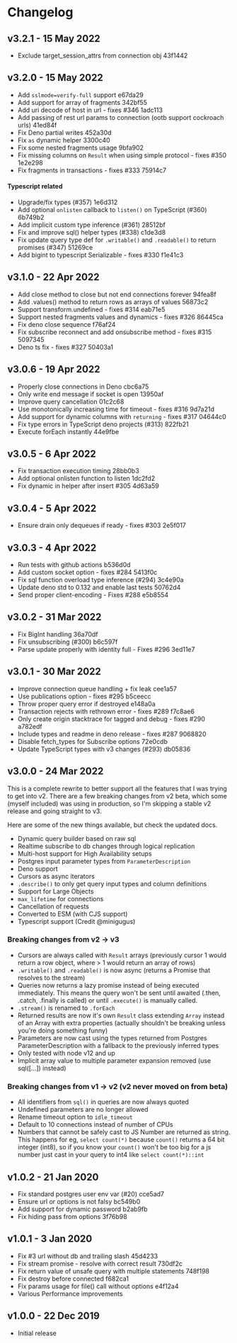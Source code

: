 # Changelog

## v3.2.1 - 15 May 2022
- Exclude target_session_attrs from connection obj  43f1442

## v3.2.0 - 15 May 2022
- Add `sslmode=verify-full` support  e67da29
- Add support for array of fragments  342bf55
- Add uri decode of host in url - fixes #346 1adc113
- Add passing of rest url params to connection (ootb support cockroach urls)  41ed84f
- Fix Deno partial writes  452a30d
- Fix `as` dynamic helper  3300c40
- Fix some nested fragments usage  9bfa902
- Fix missing columns on `Result` when using simple protocol - fixes #350  1e2e298
- Fix fragments in transactions - fixes #333  75914c7

#### Typescript related
- Upgrade/fix types (#357)  1e6d312
- Add optional `onlisten` callback to `listen()` on TypeScript (#360)  6b749b2
- Add implicit custom type inference (#361)  28512bf
- Fix and improve sql() helper types (#338)  c1de3d8
- Fix update query type def for `.writable()` and `.readable()` to return promises (#347)  51269ce
- Add bigint to typescript Serializable - fixes #330  f1e41c3

## v3.1.0 - 22 Apr 2022
- Add close method to close but not end connections forever  94fea8f
- Add .values() method to return rows as arrays of values  56873c2
- Support transform.undefined - fixes #314  eab71e5
- Support nested fragments values and dynamics - fixes #326  86445ca
- Fix deno close sequence  f76af24
- Fix subscribe reconnect and add onsubscribe method - fixes #315  5097345
- Deno ts fix - fixes #327  50403a1

## v3.0.6 - 19 Apr 2022
- Properly close connections in Deno  cbc6a75
- Only write end message if socket is open  13950af
- Improve query cancellation  01c2c68
- Use monotonically increasing time for timeout - fixes #316  9d7a21d
- Add support for dynamic columns with `returning` - fixes #317  04644c0
- Fix type errors in TypeScript deno projects (#313)  822fb21
- Execute forEach instantly  44e9fbe

## v3.0.5 - 6 Apr 2022
- Fix transaction execution timing  28bb0b3
- Add optional onlisten function to listen  1dc2fd2
- Fix dynamic in helper after insert #305  4d63a59

## v3.0.4 - 5 Apr 2022
- Ensure drain only dequeues if ready - fixes #303  2e5f017

## v3.0.3 - 4 Apr 2022
- Run tests with github actions  b536d0d
- Add custom socket option - fixes #284  5413f0c
- Fix sql function overload type inference (#294)  3c4e90a
- Update deno std to 0.132 and enable last tests  50762d4
- Send proper client-encoding - Fixes #288  e5b8554

## v3.0.2 - 31 Mar 2022
- Fix BigInt handling  36a70df
- Fix unsubscribing  (#300)  b6c597f
- Parse update properly with identity full - Fixes #296  3ed11e7

## v3.0.1 - 30 Mar 2022
 - Improve connection queue handling + fix leak cee1a57
 - Use publications option - fixes #295 b5ceecc
 - Throw proper query error if destroyed e148a0a
 - Transaction rejects with rethrown error - fixes #289 f7c8ae6
 - Only create origin stacktrace for tagged and debug - fixes #290 a782edf
 - Include types and readme in deno release - fixes #287 9068820
 - Disable fetch_types for Subscribe options 72e0cdb
 - Update TypeScript types with v3 changes (#293) db05836

## v3.0.0 - 24 Mar 2022
This is a complete rewrite to better support all the features that I was trying to get into v2. There are a few breaking changes from v2 beta, which some (myself included) was using in production, so I'm skipping a stable v2 release and going straight to v3.

Here are some of the new things available, but check the updated docs.
- Dynamic query builder based on raw sql
- Realtime subscribe to db changes through logical replication
- Multi-host support for High Availability setups
- Postgres input parameter types from `ParameterDescription`
- Deno support
- Cursors as async iterators
- `.describe()` to only get query input types and column definitions
- Support for Large Objects
- `max_lifetime` for connections
- Cancellation of requests
- Converted to ESM (with CJS support)
- Typescript support (Credit @minigugus)

### Breaking changes from v2 -> v3
- Cursors are always called with `Result` arrays (previously cursor 1 would return a row object, where > 1 would return an array of rows)
- `.writable()` and `.readable()` is now async (returns a Promise that resolves to the stream)
- Queries now returns a lazy promise instead of being executed immediately. This means the query won't be sent until awaited (.then, .catch, .finally is called) or until `.execute()` is manually called.
- `.stream()` is renamed to `.forEach`
- Returned results are now it's own `Result` class extending `Array` instead of an Array with extra properties (actually shouldn't be breaking unless you're doing something funny)
- Parameters are now cast using the types returned from Postgres ParameterDescription with a fallback to the previously inferred types
- Only tested with node v12 and up
- Implicit array value to multiple parameter expansion removed (use sql([...]) instead)

### Breaking changes from v1 -> v2 (v2 never moved on from beta)
- All identifiers from `sql()` in queries are now always quoted
- Undefined parameters are no longer allowed
- Rename timeout option to `idle_timeout`
- Default to 10 connections instead of number of CPUs
- Numbers that cannot be safely cast to JS Number are returned as string. This happens for eg, `select count(*)` because `count()` returns a 64 bit integer (int8), so if you know your `count()` won't be too big for a js number just cast in your query to int4 like `select count(*)::int`

## v1.0.2 - 21 Jan 2020

- Fix standard postgres user env var (#20)  cce5ad7
- Ensure url or options is not falsy  bc549b0
- Add support for dynamic password  b2ab9fb
- Fix hiding pass from options  3f76b98


## v1.0.1 - 3 Jan 2020

- Fix #3 url without db and trailing slash  45d4233
- Fix stream promise - resolve with correct result  730df2c
- Fix return value of unsafe query with multiple statements  748f198
- Fix destroy before connected  f682ca1
- Fix params usage for file() call without options  e4f12a4
- Various Performance improvements

## v1.0.0 - 22 Dec 2019

- Initial release
